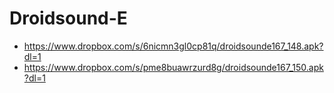 Droidsound-E 
============
* https://www.dropbox.com/s/6nicmn3gl0cp81q/droidsounde167_148.apk?dl=1
* https://www.dropbox.com/s/pme8buawrzurd8g/droidsounde167_150.apk?dl=1
